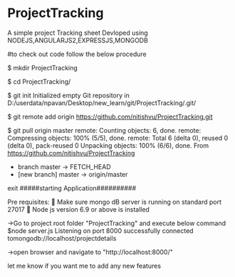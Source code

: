 # ProjectTracking

A simple project Tracking sheet Devloped using NODEJS,ANGULARJS2,EXPRESSJS,MONGODB


#to check out code follow the below procedure

$ mkdir ProjectTracking

$ cd ProjectTracking/

$ git init
Initialized empty Git repository in D:/userdata/npavan/Desktop/new_learn/git/ProjectTracking/.git/

$ git remote add origin https://github.com/nitishvu/ProjectTracking.git

$ git pull origin master
remote: Counting objects: 6, done.
remote: Compressing objects: 100% (5/5), done.
remote: Total 6 (delta 0), reused 0 (delta 0), pack-reused 0
Unpacking objects: 100% (6/6), done.
From https://github.com/nitishvu/ProjectTracking
 * branch            master     -> FETCH_HEAD
 * [new branch]      master     -> origin/master



exit
#####starting Application##########

Pre requisites:
	Make sure mongo dB server is running on standard port 27017
	Node js version 6.9 or above is installed 

->Go to project root folder "ProjectTracking" and execute below command
$node server.js
Listening on port 8000
successfully connected tomongodb://localhost/projectdetails

->open browser and navigate to "http://localhost:8000/"


let me know if you want me to add any new features 
